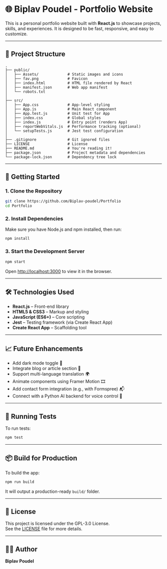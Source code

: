 # 🌐 Biplav Poudel - Portfolio Website

This is a personal portfolio website built with **React.js** to showcase projects, skills, and experiences. It is designed to be fast, responsive, and easy to customize.

---

## 📁 Project Structure

```
.
├── public/
│   ├── Assets/             # Static images and icons
│   ├── fav.png             # Favicon
│   ├── index.html          # HTML file rendered by React
│   ├── manifest.json       # Web app manifest
│   └── robots.txt 
│
├── src/
│   ├── App.css             # App-level styling
│   ├── App.js              # Main React component
│   ├── App.test.js         # Unit test for App
│   ├── index.css           # Global styles
│   ├── index.js            # Entry point (renders App)
│   ├── reportWebVitals.js  # Performance tracking (optional)
│   └── setupTests.js       # Jest test configuration
│
├── .gitignore              # Git ignored files
├── LICENSE                 # License
├── README.md               # You're reading it!
├── package.json            # Project metadata and dependencies
└── package-lock.json       # Dependency tree lock
```

---

## 🚀 Getting Started

### 1. Clone the Repository

```bash
git clone https://github.com/Biplav-poudel/Portfolio
cd Portfolio
```

### 2. Install Dependencies

Make sure you have Node.js and npm installed, then run:

```bash
npm install
```

### 3. Start the Development Server

```bash
npm start
```

Open [http://localhost:3000](http://localhost:3000) to view it in the browser.

---

## 🛠 Technologies Used

- **React.js** – Front-end library
- **HTML5 & CSS3** – Markup and styling
- **JavaScript (ES6+)** – Core scripting
- **Jest** – Testing framework (via Create React App)
- **Create React App** – Scaffolding tool

---

## 📈 Future Enhancements

- Add dark mode toggle 🌙
- Integrate blog or article section 📝
- Support multi-language translation 🌍
- Animate components using Framer Motion 🎞
- Add contact form integration (e.g., with Formspree) 📬
- Connect with a Python AI backend for voice control 🎤

---

## 🧪 Running Tests

To run tests:

```bash
npm test
```

---

## 📦 Build for Production

To build the app:

```bash
npm run build
```

It will output a production-ready `build/` folder.

---

## 📝 License

This project is licensed under the GPL-3.0 License.  
See the [LICENSE](LICENSE) file for more details.

---

## 🙋‍♂️ Author

**Biplav Poudel**  